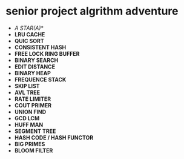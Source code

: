 # senior project algrithm adventure

- **A STAR(A*)**
- **LRU CACHE**
- **QUIC SORT**
- **CONSISTENT HASH**
- **FREE LOCK RING BUFFER**
- **BINARY SEARCH**
- **EDIT DISTANCE**
- **BINARY HEAP**
- **FREQUENCE STACK**
- **SKIP LIST**
- **AVL TREE**
- **RATE LIMITER**
- **COUT PRIMER**
- **UNION FIND**
- **GCD LCM**
- **HUFF MAN**
- **SEGMENT TREE**
- **HASH CODE / HASH FUNCTOR**
- **BIG PRIMES**
- **BLOOM FILTER**
